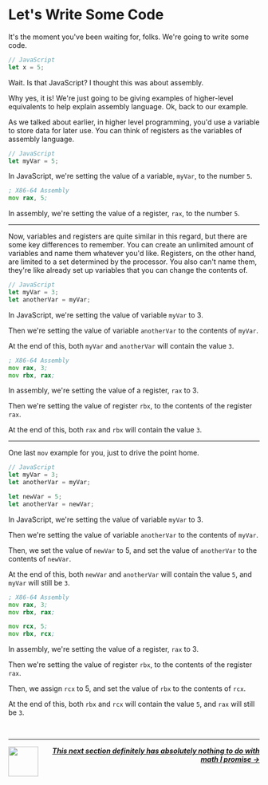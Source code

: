 # Let's Write Some Code

It's the moment you've been waiting for, folks. We're going to write some code.

```js
// JavaScript
let x = 5;
```

Wait. Is that JavaScript? I thought this was about assembly.

Why yes, it is! We're just going to be giving examples of higher-level equivalents to help explain assembly language. Ok, back to our example.

As we talked about earlier, in higher level programming, you'd use a variable to store data for later use. You can think of registers as the variables of assembly language.

```js
// JavaScript
let myVar = 5;
```

In JavaScript, we're setting the value of a variable, `myVar`, to the number `5`.

```asm
; X86-64 Assembly
mov rax, 5;
```

In assembly, we're setting the value of a register, `rax`, to the number `5`.

---

Now, variables and registers are quite similar in this regard, but there are some key differences to remember. You can create an unlimited amount of variables and name them whatever you'd like. Registers, on the other hand, are limited to a set determined by the processor. You also can't name them, they're like already set up variables that you can change the contents of.

```js
// JavaScript
let myVar = 3;
let anotherVar = myVar;
```

In JavaScript, we're setting the value of variable `myVar` to 3.

Then we're setting the value of variable `anotherVar` to the contents of `myVar`.

At the end of this, both `myVar` and `anotherVar` will contain the value `3`.

```asm
; X86-64 Assembly
mov rax, 3;
mov rbx, rax;
```

In assembly, we're setting the value of a register, `rax` to 3.

Then we're setting the value of register `rbx`, to the contents of the register `rax`.

At the end of this, both `rax` and `rbx` will contain the value `3`.

---

One last `mov` example for you, just to drive the point home.

```js
// JavaScript
let myVar = 3;
let anotherVar = myVar;

let newVar = 5;
let anotherVar = newVar;
```

In JavaScript, we're setting the value of variable `myVar` to 3.

Then we're setting the value of variable `anotherVar` to the contents of `myVar`.

Then, we set the value of `newVar` to 5, and set the value of `anotherVar` to the contents of `newVar`.

At the end of this, both `newVar` and `anotherVar` will contain the value `5`, and `myVar` will still be `3`.

```asm
; X86-64 Assembly
mov rax, 3;
mov rbx, rax;

mov rcx, 5;
mov rbx, rcx;
```

In assembly, we're setting the value of a register, `rax` to 3.

Then we're setting the value of register `rbx`, to the contents of the register `rax`.

Then, we assign `rcx` to 5, and set the value of `rbx` to the contents of `rcx`.

At the end of this, both `rbx` and `rcx` will contain the value `5`, and `rax` will still be `3`.


<br />

---

<a href="/guide/writing-code/registers.md">
  <picture>
    <source media="(prefers-color-scheme: dark)" srcset="https://cloud-5aq8uo1rv-hack-club-bot.vercel.app/0backd.png">
    <img align="left" width="60" src="https://cloud-5v3nvbscw-hack-club-bot.vercel.app/0backl.png" />
  </picture>
</a>

<p align="right">
  <em>
    <b>
      <a href="/guide/math/number-systems.md">
        This next section definitely has absolutely nothing to do with math I promise →
      </a>
    </b>
  </em>
</p>
